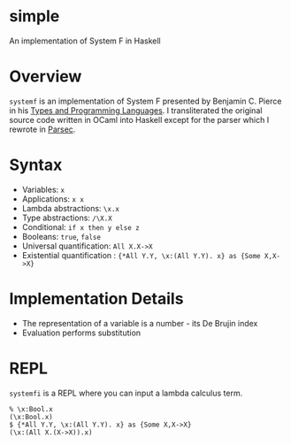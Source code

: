 simple
=======
An implementation of System F in Haskell

# Overview

`systemf` is an implementation of System F presented by Benjamin C. Pierce in his [Types and Programming Languages][tapl]. I transliterated the original source code written in OCaml into Haskell except for the parser which I rewrote in [Parsec][parsec].

# Syntax

* Variables: `x`
* Applications: `x x`
* Lambda abstractions: `\x.x`
* Type abstractions: `/\X.X`
* Conditional: `if x then y else z`
* Booleans: `true`, `false`
* Universal quantification: `All X.X->X`
* Existential quantification : `{*All Y.Y, \x:(All Y.Y). x} as {Some X,X->X}`

# Implementation Details

* The representation of a variable is a number - its De Brujin index
* Evaluation performs substitution

# REPL

`systemfi` is a REPL where you can input a lambda calculus term.

```
% \x:Bool.x
(\x:Bool.x)
$ {*All Y.Y, \x:(All Y.Y). x} as {Some X,X->X}
(\x:(All X.(X->X)).x)
```

[parsec]: https://hackage.haskell.org/package/parsec
[tapl]: https://www.google.co.kr/search?q=tapl&oq=tapl&aqs=chrome..69i57j69i60l3j0l2.776j0j7&sourceid=chrome&ie=UTF-8#q=tapl+benjamin
